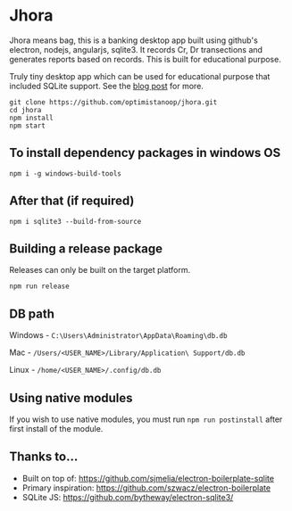 
# Jhora

Jhora means bag, this is a banking desktop app built using github's electron, nodejs, angularjs, sqlite3. It records Cr, Dr transections and generates reports based on records. This is built for educational purpose.

Truly tiny desktop app which can be used for educational purpose that included SQLite support. See the [blog post](http://blog.arrayofbytes.co.uk/?p=379) for more.

```
git clone https://github.com/optimistanoop/jhora.git
cd jhora
npm install
npm start
```

## To install dependency packages in windows OS

`npm i -g windows-build-tools`

## After that (if required)

`npm i sqlite3 --build-from-source`

## Building a release package

Releases can only be built on the target platform.

`npm run release`

## DB path

Windows -  `C:\Users\Administrator\AppData\Roaming\db.db`

Mac -  `/Users/<USER_NAME>/Library/Application\ Support/db.db`

Linux -  `/home/<USER_NAME>/.config/db.db`

## Using native modules

If you wish to use native modules, you must run `npm run postinstall` after first install of the module.

## Thanks to...

* Built on top of: https://github.com/sjmelia/electron-boilerplate-sqlite
* Primary inspiration: https://github.com/szwacz/electron-boilerplate
* SQLite JS: https://github.com/bytheway/electron-sqlite3/

